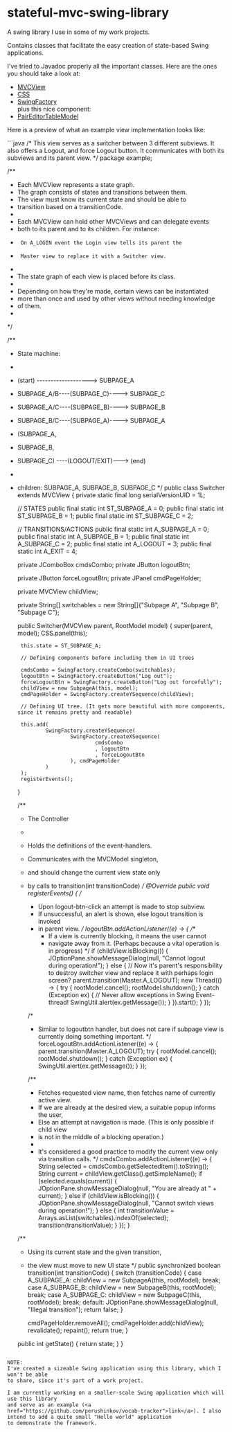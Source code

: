 # stateful-mvc-swing-library
<p>A swing library I use in some of my work projects.</p>

<p>Contains classes that facilitate the easy creation of state-based Swing applications.</p>

<p>I've tried to Javadoc properly all the important classes. Here are the ones you should take a look at:</p>

<ul>
  <li>
    <a href="https://github.com/perushinkov/stateful-mvc-swing-library/blob/master/src/main/java/perushinkov/swinglib/view/MVCView.java">MVCView</a>
  </li>
  <li>
    <a href="https://github.com/perushinkov/stateful-mvc-swing-library/blob/master/src/main/java/perushinkov/swinglib/utils/CSS.java">CSS</a>
  </li>
  <li>
    <a href="https://github.com/perushinkov/stateful-mvc-swing-library/blob/master/src/main/java/perushinkov/swinglib/utils/SwingFactory.java">SwingFactory</a>
  </li>
  plus this nice component:
  <li>
    <a href="https://github.com/perushinkov/stateful-mvc-swing-library/blob/master/src/main/java/perushinkov/swinglib/model/PairEditorTableModel.java">PairEditorTableModel</a>
  </li>
</ul>

<p>Here is a preview of what an example view implementation looks like:<p>
```java
/*
  This view serves as a switcher between 3 different subviews. It also offers a Logout, and force Logout button.
  It communicates with both its subviews and its parent view.
*/
package example;


/**
 * Each MVCView represents a state graph. 
 * The graph consists of states and transitions between them.
 * The view must know its current state and should be able to
 * transition based on a transitionCode.
 * 
 * Each MVCView can hold other MVCViews and can delegate events 
 * both to its parent and to its children. For instance:
 * 		On A_LOGIN event the Login view tells its parent the 
 * 		Master view to replace it with a Switcher view.
 * 
 * The state graph of each view is placed before its class.
 * 
 * Depending on how they're made, certain views can be instantiated 
 * more than once and used by other views without needing knowledge 
 * of them.
 *
 */

/**
 * State machine:
 * <p/>
 * (start)    -------------------> SUBPAGE_A
 * SUBPAGE_A/B----(SUBPAGE_C)----> SUBPAGE_C
 * SUBPAGE_A/C----(SUBPAGE_B)----> SUBPAGE_B
 * SUBPAGE_B/C----(SUBPAGE_A)----> SUBPAGE_A
 * (SUBPAGE_A,
 * SUBPAGE_B,
 * SUBPAGE_C)  ----(LOGOUT/EXIT)---> (end)
 * <p/>
 * children: SUBPAGE_A, SUBPAGE_B, SUBPAGE_C
 */
public class Switcher extends MVCView {
    private static final long serialVersionUID = 1L;

    // STATES
    public final static int ST_SUBPAGE_A = 0;
    public final static int ST_SUBPAGE_B = 1;
    public final static int ST_SUBPAGE_C = 2;

    // TRANSITIONS/ACTIONS
    public final static int A_SUBPAGE_A = 0;
    public final static int A_SUBPAGE_B = 1;
    public final static int A_SUBPAGE_C = 2;
    public final static int A_LOGOUT = 3;
    public final static int A_EXIT = 4;

    private JComboBox<String> cmdsCombo;
    private JButton logoutBtn;

    private JButton forceLogoutBtn;
    private JPanel cmdPageHolder;

    private MVCView childView;

    private String[] switchables = new String[]{"Subpage A", "Subpage B", "Subpage C"};

    public Switcher(MVCView parent, RootModel model) {
        super(parent, model);
        CSS.panel(this);

        this.state = ST_SUBPAGE_A;

        // Defining components before including them in UI trees

        cmdsCombo = SwingFactory.createCombo(switchables);
        logoutBtn = SwingFactory.createButton("Log out");
        forceLogoutBtn = SwingFactory.createButton("Log out forcefully");
        childView = new SubpageA(this, model);
        cmdPageHolder = SwingFactory.createYSequence(childView);

        // Defining UI tree. (It gets more beautiful with more components, since it remains pretty and readable)

        this.add(
                SwingFactory.createYSequence(
                        SwingFactory.createXSequence(
                                cmdsCombo
                                , logoutBtn
                                , forceLogoutBtn
                        ), cmdPageHolder
                )
        );
        registerEvents();
    }

    /**
  	 * The Controller
  	 * 
  	 * Holds the definitions of the event-handlers.
  	 * Communicates with the MVCModel singleton,
  	 * and should change the current view state only
  	 * by calls to transition(int transitionCode)
  	 */
    @Override
    public void registerEvents() {
        /* 
         * Upon logout-btn-click an attempt is made to stop subview.
         * If unsuccessful, an alert is shown, else logout transition is invoked
         * in parent view.
         */
        logoutBtn.addActionListener((e) -> {
            /**
             * If a view is currently blocking, it means the user cannot
             * navigate away from it. (Perhaps because a vital operation is in progress)
             */
            if (childView.isBlocking()) {
                JOptionPane.showMessageDialog(null, "Cannot logout during operation!");
            } else {
                // Now it's parent's responsibility to destroy switcher view and replace it with perhaps login screen?
                parent.transition(Master.A_LOGOUT);
                new Thread(() -> {
                    try {
                        rootModel.cancel();
                        rootModel.shutdown();
                    } catch (Exception ex) {
                        // Never allow exceptions in Swing Event-thread!
                        SwingUtil.alert(ex.getMessage());
                    }
                }).start();
            }
        });

        /* 
         * Similar to logoutbtn handler, but does not care if subpage view is currently doing something important.
         */
        forceLogoutBtn.addActionListener((e) -> {
            parent.transition(Master.A_LOGOUT);
            try {
                rootModel.cancel();
                rootModel.shutdown();
            } catch (Exception ex) {
                SwingUtil.alert(ex.getMessage());
            }
        });

        /**
         * Fetches requested view name, then fetches name of currently active view.
         * If we are already at the desired view, a suitable popup informs the user,
         * Else an attempt at navigation is made. (This is only possible if child view
         * is not in the middle of a blocking operation.)
         *
         * It's considered a good practice to modify the current view only via transition calls.
         */
        cmdsCombo.addActionListener((e) -> {
            String selected = cmdsCombo.getSelectedItem().toString();
            String current = childView.getClass().getSimpleName();
            if (selected.equals(current)) {
                JOptionPane.showMessageDialog(null, "You are already at " + current);
            } else if (childView.isBlocking()) {
                JOptionPane.showMessageDialog(null, "Cannot switch views during operation!");
            } else {
                int transitionValue = Arrays.asList(switchables).indexOf(selected);
                transition(transitionValue);
            }
        });
    }
    
    /**
     * Using its current state and the given transition,
     * the view must move to new UI state
     */ 
    public synchronized boolean transition(int transitionCode) {
        switch (transitionCode) {
            case A_SUBPAGE_A:
                childView = new SubpageA(this, rootModel);
                break;
            case A_SUBPAGE_B:
                childView = new SubpageB(this, rootModel);
                break;
            case A_SUBPAGE_C:
                childView = new SubpageC(this, rootModel);
                break;
            default:
                JOptionPane.showMessageDialog(null, "Illegal transition");
                return false;
        }

        cmdPageHolder.removeAll();
        cmdPageHolder.add(childView);
        revalidate();
        repaint();
        return true;
    }

    public int getState() {
        return state;
    }
}


```

NOTE:
I've created a sizeable Swing application using this library, which I won't be able
to share, since it's part of a work project.

I am currently working on a smaller-scale Swing application which will use this library 
and serve as an example (<a href="https://github.com/perushinkov/vocab-tracker">link</a>). I also  intend to add a quite small "Hello world" application
to demonstrate the framework.
